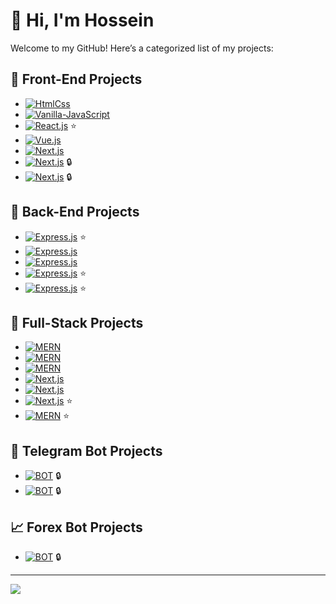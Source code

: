 # 👋 Hi, I'm Hossein

Welcome to my GitHub! Here’s a categorized list of my projects:


## 🎨 Front-End Projects

- [![HtmlCss](https://img.shields.io/badge/moshify--cloud--hosting--landing--page-HtmlCss-orange)](https://github.com/h3nrzi/moshify-cloud-hosting-landing-page)
- [![Vanilla-JavaScript](https://img.shields.io/badge/guess--my--number--dom--project-Vanilla--JavaScript-yellow)](https://github.com/h3nrzi/guess-my-number-dom-project)
- [![React.js](https://img.shields.io/badge/game--hub--reactjs--discovery--game--webapp-React.js-blue)](https://github.com/h3nrzi/game-hub-reactjs-discovery-game-webapp) ⭐️
- [![Vue.js](https://img.shields.io/badge/vue--jobs--vuejs-Vue.js-green)](https://github.com/h3nrzi/vue-jobs-vuejs)
- [![Next.js](https://img.shields.io/badge/portfolio--nextjs-Nextjs.js-white)](https://github.com/h3nrzi/guess-my-number-dom-project)
- [![Next.js](https://img.shields.io/badge/portfolio2--nextjs-Next.js-white)](https://github.com/h3nrzi) 🔒
- [![Next.js](https://img.shields.io/badge/cv--builder--next.js-next.js-white)](https://github.com/h3nrzi) 🔒

## 🔧 Back-End Projects

- [![Express.js](https://img.shields.io/badge/natours--expressjs--tour--booking--api-Express.js-blue)](https://github.com/h3nrzi/natours-expressjs-tour-booking-api) ⭐️
- [![Express.js](https://img.shields.io/badge/vidly--expressjs--movie--rental--api-Express.js-blue)](https://github.com/h3nrzi/vidly-expressjs-movie-rental-api)
- [![Express.js](https://img.shields.io/badge/otp--workflow--expressjs-Express.js-blue)](https://github.com/h3nrzi/otp-workflow-expressjs)
- [![Express.js](https://img.shields.io/badge/shop--flow--expressjs--shopping--api-Express.js-blue)](https://github.com/h3nrzi/shop-flow-expressjs-shopping-api) ⭐️
- [![Express.js](https://img.shields.io/badge/ticketing--expressjs--microservice--architecture-Express.js-blue)](https://github.com/h3nrzi/ticketing-expressjs-microservice-architecture) ⭐️

## 🚀 Full-Stack Projects

- [![MERN](https://img.shields.io/badge/mern--e--commerce--fullstack--template-MERN-sky)](https://github.com/h3nrzi/mern-e-commerce-fullstack-template)
- [![MERN](https://img.shields.io/badge/auth--graphql--mern-MERN-sky)](https://github.com/h3nrzi/auth-graphql-mern)
- [![MERN](https://img.shields.io/badge/lyrical--graphql--mern-MERN-sky)](https://github.com/h3nrzi/lyrical-graphql-mern)
- [![Next.js](https://img.shields.io/badge/onwards--foodies--nextjs-Next.js-white)](https://github.com/h3nrzi/onwards-foodies-nextjs)
- [![Next.js](https://img.shields.io/badge/next--news--nextjs-Next.js-white)](https://github.com/h3nrzi/next-news-nextjs)
- [![Next.js](https://img.shields.io/badge/issue--tracker--nextjs-Next.js-white)](https://github.com/h3nrzi/issue-tracker-nextjs) ⭐️
- [![MERN](https://img.shields.io/badge/proshop--mern--e--commerce--webapp-MERN-sky)](https://github.com/h3nrzi/proshop-mern-e-commerce-webapp) ⭐️

## 🤖 Telegram Bot Projects

- [![BOT](https://img.shields.io/badge/forex--money--managment--tele--bot-Python-red)](https://github.com/h3nrzi) 🔒
- [![BOT](https://img.shields.io/badge/EngliFix--tele--bot-TypeScript-blue)](https://github.com/h3nrzi) 🔒

## 📈 Forex Bot Projects

- [![BOT](https://img.shields.io/badge/forex--trader--python--tele--bot-Python-red)](https://github.com/h3nrzi/forex-trader-python-fx-bot) 🔒

---

![](https://github-readme-stats.vercel.app/api/top-langs/?username=h3nrzi&theme=solarized-dark&hide_border=false&include_all_commits=false&count_private=false&layout=compact)
